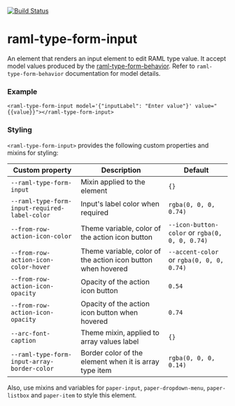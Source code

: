 [![Build Status](https://travis-ci.org/advanced-rest-client/raml-type-form-input.svg?branch=stage)](https://travis-ci.org/advanced-rest-client/raml-type-form-input)  

# raml-type-form-input

An element that renders an input element to edit RAML type value.
It accept model values produced by the [raml-type-form-behavior](https://github.com/advanced-rest-client/raml-type-form-behavior).
Refer to `raml-type-form-behavior` documentation for model details.

### Example
```
<raml-type-form-input model='{"inputLabel": "Enter value"}' value="{{value}}"></raml-type-form-input>
```

### Styling
`<raml-type-form-input>` provides the following custom properties and mixins for styling:

Custom property | Description | Default
----------------|-------------|----------
`--raml-type-form-input` | Mixin applied to the element | `{}`
`--raml-type-form-input-required-label-color` | Input's label color when required | `rgba(0, 0, 0, 0.74)`
`--from-row-action-icon-color` | Theme variable, color of the action icon button | `--icon-button-color` or `rgba(0, 0, 0, 0.74)`
`--from-row-action-icon-color-hover` | Theme variable, color of the action icon button when hovered | `--accent-color` or `rgba(0, 0, 0, 0.74)`
`--from-row-action-icon-opacity` | Opacity of the action icon button | `0.54`
`--from-row-action-icon-opacity` | Opacity of the action icon button when hovered | `0.74`
`--arc-font-caption` | Theme mixin, applied to array values label | `{}`
`--raml-type-form-input-array-border-color` | Border color of the element when it is array type item | `rgba(0, 0, 0, 0.14)`

Also, use mixins and variables for `paper-input`, `paper-dropdown-menu`, `paper-listbox`
and `paper-item` to style this element.

